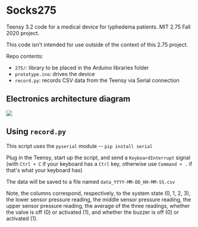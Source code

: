 # Socks275
Teensy 3.2 code for a medical device for lyphedema patients. MIT 2.75 Fall 2020 project.

This code isn't intended for use outside of the context of this 2.75 project.

Repo contents:

* `275/`: library to be placed in the Arduino libraries folder
* `prototype.ino`: drives the device
* `record.py`: records CSV data from the Teensy via Serial connection

## Electronics architecture diagram

![](https://i.imgur.com/cT8BKvr.png)

## Using `record.py`

This script uses the `pyserial` module -- `pip install serial`

Plug in the Teensy, start up the script, and send a `KeyboardInterrupt` signal (with `Ctrl + C` if your keyboard has a `Ctrl` key, otherwise use `Command + .` if that's what your keyboard has)

The data will be saved to a file named `data_YYYY-MM-DD_HH-MM-SS.csv`

Note, the columns correspond, respectively, to the system state (0, 1, 2, 3), the lower sensor pressure reading, the middle sensor pressure reading, the upper sensor pressure reading, the average of the three readings, whether the valve is off (0) or activated (1), and whether the buzzer is off (0) or activated (1).